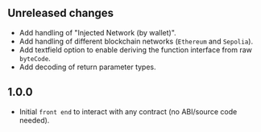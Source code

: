 ## Unreleased changes

- Add handling of "Injected Network (by wallet)".
- Add handling of different blockchain networks (`Ethereum` and `Sepolia`).
- Add textfield option to enable deriving the function interface from raw `byteCode`.
- Add decoding of return parameter types.

## 1.0.0

- Initial `front end` to interact with any contract (no ABI/source code needed).
